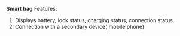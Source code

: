**Smart bag**
Features:
1) Displays battery, lock status, charging status, connection status.
2) Connection with a secondary device( mobile phone)
